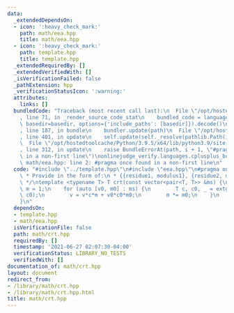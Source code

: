 ```yaml
---
data:
  _extendedDependsOn:
  - icon: ':heavy_check_mark:'
    path: math/eea.hpp
    title: math/eea.hpp
  - icon: ':heavy_check_mark:'
    path: template.hpp
    title: template.hpp
  _extendedRequiredBy: []
  _extendedVerifiedWith: []
  _isVerificationFailed: false
  _pathExtension: hpp
  _verificationStatusIcon: ':warning:'
  attributes:
    links: []
  bundledCode: "Traceback (most recent call last):\n  File \"/opt/hostedtoolcache/Python/3.9.5/x64/lib/python3.9/site-packages/onlinejudge_verify/documentation/build.py\"\
    , line 71, in _render_source_code_stat\n    bundled_code = language.bundle(stat.path,\
    \ basedir=basedir, options={'include_paths': [basedir]}).decode()\n  File \"/opt/hostedtoolcache/Python/3.9.5/x64/lib/python3.9/site-packages/onlinejudge_verify/languages/cplusplus.py\"\
    , line 187, in bundle\n    bundler.update(path)\n  File \"/opt/hostedtoolcache/Python/3.9.5/x64/lib/python3.9/site-packages/onlinejudge_verify/languages/cplusplus_bundle.py\"\
    , line 401, in update\n    self.update(self._resolve(pathlib.Path(included), included_from=path))\n\
    \  File \"/opt/hostedtoolcache/Python/3.9.5/x64/lib/python3.9/site-packages/onlinejudge_verify/languages/cplusplus_bundle.py\"\
    , line 312, in update\n    raise BundleErrorAt(path, i + 1, \"#pragma once found\
    \ in a non-first line\")\nonlinejudge_verify.languages.cplusplus_bundle.BundleErrorAt:\
    \ math/eea.hpp: line 2: #pragma once found in a non-first line\n"
  code: "#include \"../template.hpp\"\n#include \"eea.hpp\"\n#pragma once\n\n/*\n\
    \ * Provide in the form of:\n * {{residue1, modulus1}, {residue2, modulus2}, ...}\n\
    \ */\ntemplate <typename T> T crt(const vector<pair<T, T>> &ms) {\n    T v = 0,\
    \ m = 1;\n    for (auto [v0, m0] : ms) {\n        T c, c0, _ = extgcd(m, m0, c,\
    \ c0);\n        v = v*c*m + v0*c0*m0;\n        m *= m0;\n    }\n    return v;\n\
    }\n"
  dependsOn:
  - template.hpp
  - math/eea.hpp
  isVerificationFile: false
  path: math/crt.hpp
  requiredBy: []
  timestamp: '2021-06-27 02:07:30-04:00'
  verificationStatus: LIBRARY_NO_TESTS
  verifiedWith: []
documentation_of: math/crt.hpp
layout: document
redirect_from:
- /library/math/crt.hpp
- /library/math/crt.hpp.html
title: math/crt.hpp
---
```

